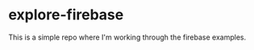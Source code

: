 explore-firebase
================

This is a simple repo where I'm working through the firebase examples.
